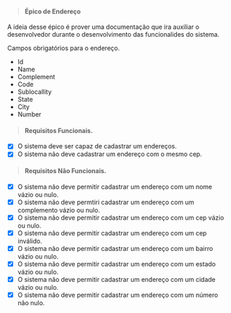  > #### Épico de Endereço
 
 A ideia desse épico é prover uma documentação que ira auxiliar o desenvolvedor durante o desenvolvimento das funcionalides do sistema. 
 
Campos obrigatórios para o endereço.
 - Id
 - Name
 - Complement
 - Code
 - Sublocallity
 - State
 - City
 - Number

> #### Requisitos Funcionais.
* [X] O sistema deve ser capaz de cadastrar um endereços.
* [X] O sistema não deve cadastrar um endereço com o mesmo cep.

> #### Requisitos Não Funcionais.
* [X] O sistema não deve permitir cadastrar um endereço com um nome vázio ou nulo.
* [X] O sistema não deve permtiri cadastrar um endereço com um complemento vázio ou nulo.
* [X] O sistema não deve permitir cadastrar um endereço com um cep vázio ou nulo.
* [X] O sistema não deve permitir cadastrar um endereço com um cep inválido.
* [X] O sistema não deve permitir cadastrar um endereço com um bairro vázio ou nulo.
* [X] O sistema não deve permitir cadastrar um endereço com um estado vázio ou nulo.
* [X] O sistema não deve permitir cadastrar um endereço com um cidade vázio ou nulo.
* [X] O sistema não deve permitir cadastrar um endereço com um número não nulo.